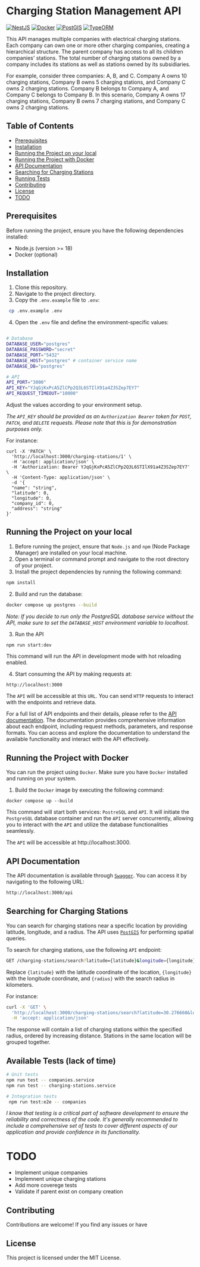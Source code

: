 # Charging Station Management API

[![NestJS](https://img.shields.io/badge/NestJS-Framework-red.svg)](https://nestjs.com/)
[![Docker](https://img.shields.io/badge/Docker-Container-blue.svg)](https://www.docker.com/)
[![PostGIS](https://img.shields.io/badge/PostGIS-Spatial%20Database-green.svg)](https://postgis.net/)
[![TypeORM](https://img.shields.io/badge/TypeORM-ORM-lightgrey.svg)](https://typeorm.io/)

This API manages multiple companies with electrical charging stations. Each company can own one or more other charging companies, creating a hierarchical structure. The parent company has access to all its children companies' stations. The total number of charging stations owned by a company includes its stations as well as stations owned by its subsidiaries.

For example, consider three companies: A, B, and C. Company A owns 10 charging stations, Company B owns 5 charging stations, and Company C owns 2 charging stations. Company B belongs to Company A, and Company C belongs to Company B. In this scenario, Company A owns 17 charging stations, Company B owns 7 charging stations, and Company C owns 2 charging stations.

## Table of Contents

- [Prerequisites](#prerequisites)
- [Installation](#installation)
- [Running the Project on your local](#running-the-project-on-your-local)
- [Running the Project with Docker](#running-the-project-with-docker)
- [API Documentation](#api-documentation)
- [Searching for Charging Stations](#searching-for-charging-stations)
- [Running Tests](#running-tests)
- [Contributing](#contributing)
- [License](#license)
- [TODO](#todo)

## Prerequisites

Before running the project, ensure you have the following dependencies installed:

- Node.js (version >= 18)
- Docker (optional)

## Installation

1. Clone this repository.
2. Navigate to the project directory.
3. Copy the `.env.example` file to `.env`:

```bash
 cp .env.example .env
```

4. Open the `.env` file and define the environment-specific values:

```bash

# Database
DATABASE_USER="postgres"
DATABASE_PASSWORD="secret"
DATABASE_PORT="5432"
DATABASE_HOST="postgres" # container service name
DATABASE_DB="postgres"

# API
API_PORT="3000"
API_KEY="YJqGjKxPcA5ZlCPp2Q3L6STIlX91a4Z3SZep7EY7"
API_REQUEST_TIMEOUT="10000"

```

Adjust the values according to your environment setup.

_The `API_KEY` should be provided as an `Authorization Bearer` token for `POST`, `PATCH`, and `DELETE` requests. Please note that this is for demonstration purposes only._

For instance:

```
curl -X 'PATCH' \
  'http://localhost:3000/charging-stations/1' \
  -H 'accept: application/json' \
  -H 'Authorization: Bearer YJqGjKxPcA5ZlCPp2Q3L6STIlX91a4Z3SZep7EY7' \
  -H 'Content-Type: application/json' \
  -d '{
  "name": "string",
  "latitude": 0,
  "longitude": 0,
  "company_id": 0,
  "address": "string"
}'
```

## Running the Project on your local

1. Before running the project, ensure that `Node.js` and `npm` (Node Package Manager) are installed on your local machine.
2. Open a terminal or command prompt and navigate to the root directory of your project.
3. Install the project dependencies by running the following command:

```bash
npm install

```

2. Build and run the database:

```bash
docker compose up postgres --build
```

_Note: If you decide to run only the PostgreSQL database service without the API, make sure to set the `DATABASE_HOST` environment variable to localhost._

3. Run the API

```
npm run start:dev
```

This command will run the API in development mode with hot reloading enabled.

4. Start consuming the API by making requests at:

```bash
http://localhost:3000
```

The `API` will be accessible at this `URL`. You can send `HTTP` requests to interact with the endpoints and retrieve data.

For a full list of API endpoints and their details, please refer to the [API documentation](http://localhost:3000/api). The documentation provides comprehensive information about each endpoint, including request methods, parameters, and response formats. You can access and explore the documentation to understand the available functionality and interact with the API effectively.

## Running the Project with Docker

You can run the project using `Docker`. Make sure you have `Docker` installed and running on your system.

1. Build the `Docker` image by executing the following command:

```
docker compose up --build
```

This command will start both services: `PostreSQL` and `API`. It will initiate the `PostgreSQL` database container and run the `API` server concurrently, allowing you to interact with the `API` and utilize the database functionalities seamlessly.

The `API` will be accessible at http://localhost:3000.

## API Documentation

The API documentation is available through [`Swagger`](https://swagger.io/). You can access it by navigating to the following URL:

```bash
http://localhost:3000/api
```

## Searching for Charging Stations

You can search for charging stations near a specific location by providing latitude, longitude, and a radius. The API uses [`PostGIS`](http://postgis.net/) for performing spatial queries.

To search for charging stations, use the following `API` endpoint:

```bash
GET /charging-stations/search?latitude={latitude}&longitude={longitude}&radius={radius}

```

Replace `{latitude}` with the latitude coordinate of the location, `{longitude}` with the longitude coordinate, and `{radius}` with the search radius in kilometers.

For instance:

```bash
curl -X 'GET' \
  'http://localhost:3000/charging-stations/search?latitude=30.276660&longitude=-98.413280&radius=1000' \
  -H 'accept: application/json'
```

The response will contain a list of charging stations within the specified radius, ordered by increasing distance. Stations in the same location will be grouped together.

## Available Tests (lack of time)

```bash
# Unit tests
npm run test -- companies.service
npm run test -- charging-stations.service

# Integration tests
 npm run test:e2e -- companies

```

_I know that testing is a critical part of software development to ensure the reliability and correctness of the code. It's generally recommended to include a comprehensive set of tests to cover different aspects of our application and provide confidence in its functionality._

# TODO

- Implement unique companies
- Implemnent unique charging stations
- Add more coverege tests
- Validate if parent exist on company creation

## Contributing

Contributions are welcome! If you find any issues or have

## License

This project is licensed under the MIT License.
